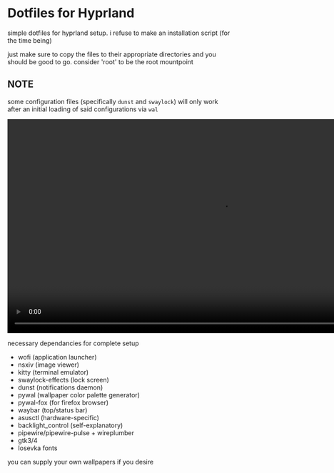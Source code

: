 # Dotfiles for Hyprland

simple dotfiles for hyprland setup. i refuse to make an installation script (for the time being)

just make sure to copy the files to their appropriate directories and you should be good to go. consider 'root' to be the root mountpoint

## NOTE

some configuration files (specifically `dunst` and `swaylock`) will only work after an initial loading of said configurations via `wal`

<video width="960" autoplay>
    <source src="/assets/demo.webm" type="video/webm">
</video>

necessary dependancies for complete setup

- wofi (application launcher)
- nsxiv (image viewer)
- kitty (terminal emulator)
- swaylock-effects (lock screen)
- dunst (notifications daemon)
- pywal (wallpaper color palette generator)
- pywal-fox (for firefox browser)
- waybar (top/status bar)
- asusctl (hardware-specific)
- backlight_control (self-explanatory)
- pipewire/pipewire-pulse + wireplumber 
- gtk3/4
- Iosevka fonts

you can supply your own wallpapers if you desire
